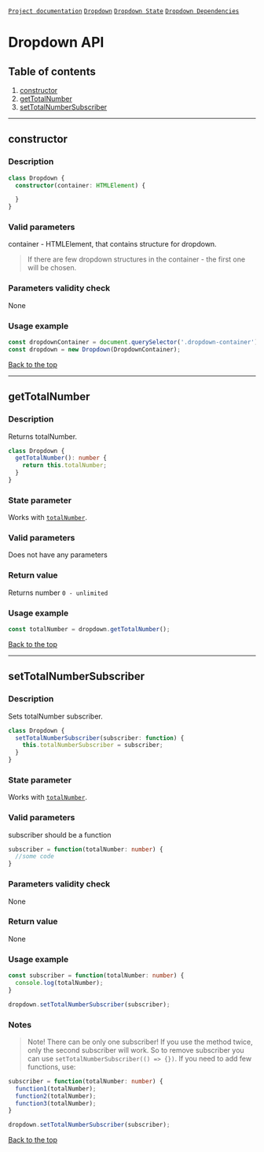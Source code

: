 <a name="top"></a>

[`Project documentation`](../../../../README.md#documentation)
[`Dropdown`](dropdown.md)
[`Dropdown State`](dropdown.state.md)
[`Dropdown Dependencies`](dropdown.dependencies.md)

# Dropdown API

## Table of contents
1. [constructor](#constructor)
2. [getTotalNumber](#gettotalnumber)
3. [setTotalNumberSubscriber](#settotalnumbersubscriber)


***
<a name="constructor"></a>

## constructor

### Description
```ts
class Dropdown {
  constructor(container: HTMLElement) {

  }
}
```

### Valid parameters
container - HTMLElement, that contains structure for dropdown. 
> If there are few dropdown structures in the container - the first one will be chosen.

### Parameters validity check
None

### Usage example
```js
const dropdownContainer = document.querySelector('.dropdown-container');
const dropdown = new Dropdown(DropdownContainer);
```

[Back to the top](#top)


***
<a name="gettotalnumber"></a>

## getTotalNumber

### Description
Returns totalNumber.

```ts
class Dropdown {
  getTotalNumber(): number {
    return this.totalNumber;
  }
}
```

### State parameter
Works with [`totalNumber`](dropdown.state.md#totalnumber).

### Valid parameters
Does not have any parameters

### Return value
Returns number `0 - unlimited`

### Usage example
```js
const totalNumber = dropdown.getTotalNumber();
```

[Back to the top](#top)


***
<a name="settotalnumbersubscriber"></a>

## setTotalNumberSubscriber

### Description
Sets totalNumber subscriber.

```ts
class Dropdown {
  setTotalNumberSubscriber(subscriber: function) {
    this.totalNumberSubscriber = subscriber;
  }
}
```

### State parameter
Works with [`totalNumber`](dropdown.state.md#totalnumber).

### Valid parameters
subscriber should be a function
```ts
subscriber = function(totalNumber: number) {
  //some code
}
```

### Parameters validity check
None

### Return value
None

### Usage example
```ts
const subscriber = function(totalNumber: number) {
  console.log(totalNumber);
}

dropdown.setTotalNumberSubscriber(subscriber);
```

### Notes
> Note! There can be only one subscriber! If you use the method twice, only the second subscriber will work.
So to remove subscriber you can use `setTotalNumberSubscriber(() => {})`.
If you need to add few functions, use:
```ts
subscriber = function(totalNumber: number) {
  function1(totalNumber);
  function2(totalNumber);
  function3(totalNumber);
}

dropdown.setTotalNumberSubscriber(subscriber);
```

[Back to the top](#top)
